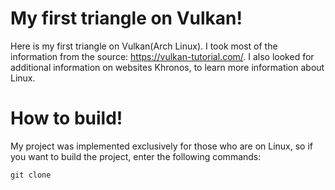 # My first triangle on Vulkan!
Here is my first triangle on Vulkan(Arch Linux). I took most of the information from the source: https://vulkan-tutorial.com/.
I also looked for additional information on websites Khronos, to learn more information about Linux. 

# How to build!
My project was implemented exclusively for those who are on Linux, so if you want to build the project, enter the following commands:

```
git clone 
```
